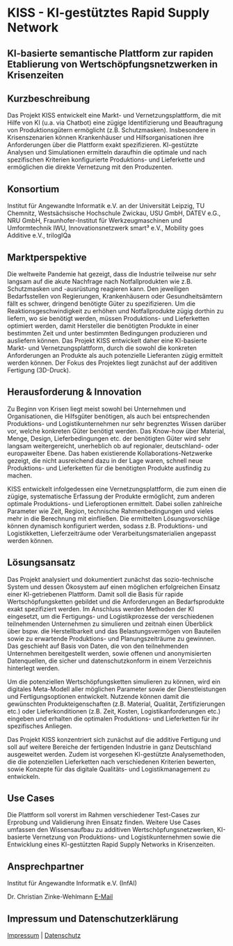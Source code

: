 # KISS - KI-gestütztes Rapid Supply Network
## KI-basierte semantische Plattform zur rapiden Etablierung von Wertschöpfungsnetzwerken in Krisenzeiten


## Kurzbeschreibung

Das Projekt KISS entwickelt eine Markt- und Vernetzungsplattform, die mit Hilfe von KI (u.a. via Chatbot) eine zügige Identifizierung und Beauftragung von Produktionsgütern ermöglicht (z.B. Schutzmasken). Insbesondere in Krisenszenarien können Krankenhäuser und Hilfsorganisationen ihre Anforderungen über die Plattform exakt spezifizieren. KI-gestützte Analysen und Simulationen ermitteln daraufhin die optimale und nach spezifischen Kriterien konfigurierte Produktions- und Lieferkette und ermöglichen die direkte Vernetzung mit den Produzenten.

## Konsortium

Institut für Angewandte Informatik e.V. an der Universität Leipzig, TU Chemnitz, Westsächsische Hochschule Zwickau, USU GmbH, DATEV e.G., NRU GmbH, Fraunhofer-Institut für Werkzeugmaschinen und Umformtechnik IWU, Innovationsnetzwerk smart³ e.V., Mobility goes Additive e.V., trilogIQa

## Marktperspektive

Die weltweite Pandemie hat gezeigt, dass die Industrie teilweise nur sehr langsam auf die akute Nachfrage nach Notfallprodukten wie z.B. Schutzmasken und -ausrüstung reagieren kann. Den jeweiligen Bedarfsstellen von Regierungen, Krankenhäusern oder Gesundheitsämtern fällt es schwer, dringend benötigte Güter zu spezifizieren. Um die Reaktionsgeschwindigkeit zu erhöhen und Notfallprodukte zügig dorthin zu liefern, wo sie benötigt werden, müssen Produktions- und Lieferketten optimiert werden, damit Hersteller die benötigten Produkte in einer bestimmten Zeit und unter bestimmten Bedingungen produzieren und ausliefern können. Das Projekt KISS entwickelt daher eine KI-basierte Markt- und Vernetzungsplattform, durch die sowohl die konkreten Anforderungen an Produkte als auch potenzielle Lieferanten zügig ermittelt werden können. Der Fokus des Projektes liegt zunächst auf der additiven Fertigung (3D-Druck). 

## Herausforderung & Innovation

Zu Beginn von Krisen liegt meist sowohl bei Unternehmen und Organisationen, die Hilfsgüter benötigen, als auch bei entsprechenden Produktions- und Logistikunternehmen nur sehr begrenztes Wissen darüber vor, welche konkreten Güter benötigt werden. Das Know-how über Material, Menge, Design, Lieferbedingungen etc. der benötigten Güter wird sehr langsam weitergereicht, unerheblich ob auf regionaler, deutschland- oder europaweiter Ebene. Das haben existierende Kollaborations-Netzwerke gezeigt, die nicht ausreichend dazu in der Lage waren, schnell neue Produktions- und Lieferketten für die benötigten Produkte ausfindig zu machen.

KISS entwickelt infolgedessen eine Vernetzungsplattform, die zum einen die zügige, systematische Erfassung der Produkte ermöglicht, zum anderen optimale Produktions- und Lieferoptionen ermittelt. Dabei sollen zahlreiche Parameter wie Zeit, Region, technische Rahmenbedingungen und vieles mehr in die Berechnung mit einfließen. Die ermittelten Lösungsvorschläge können dynamisch konfiguriert werden, sodass z.B. Produktions- und Logistikketten, Lieferzeiträume oder Verarbeitungsmaterialien angepasst werden können.   

## Lösungsansatz

Das Projekt analysiert und dokumentiert zunächst das sozio-technische System und dessen Ökosystem auf einen möglichen erfolgreichen Einsatz einer KI-getriebenen Plattform. Damit soll die Basis für rapide Wertschöpfungsketten gebildet und die Anforderungen an Bedarfsprodukte exakt spezifiziert werden. Im Anschluss werden Methoden der KI eingesetzt, um die Fertigungs- und Logistikprozesse der verschiedenen teilnehmenden Unternehmen zu simulieren und zeitnah einen Überblick über bspw. die Herstellbarkeit und das Belastungsvermögen von Bauteilen sowie zu erwartende Produktions- und Planungszeiträume zu gewinnen. Das geschieht auf Basis von Daten, die von den teilnehmenden Unternehmen bereitgestellt werden, sowie offenen und anonymisierten Datenquellen, die sicher und datenschutzkonform in einem Verzeichnis hinterlegt werden.

Um die potenziellen Wertschöpfungsketten simulieren zu können, wird ein digitales Meta-Modell aller möglichen Parameter sowie der Dienstleistungen und Fertigungsoptionen entwickelt. Nutzende können damit die gewünschten Produkteigenschaften (z.B. Material, Qualität, Zertifizierungen etc.) oder Lieferkonditionen (z.B. Zeit, Kosten, Logistikanforderungen etc.) eingeben und erhalten die optimalen Produktions- und Lieferketten für ihr spezifisches Anliegen.

Das Projekt KISS konzentriert sich zunächst auf die additive Fertigung und soll auf weitere Bereiche der fertigenden Industrie in ganz Deutschland ausgeweitet werden. Zudem ist vorgesehen KI-gestützte Analysemethoden, die die potenziellen Lieferketten nach verschiedenen Kriterien bewerten, sowie Konzepte für das digitale Qualitäts- und Logistikmanagement zu entwickeln.

## Use Cases

Die Plattform soll vorerst im Rahmen verschiedener Test-Cases zur Erprobung und Validierung ihren Einsatz finden. Weitere Use Cases umfassen den Wissensaufbau zu additiven Wertschöpfungsnetzwerken, KI-basierte Vernetzung von Produktions- und Logistikunternehmen sowie die Entwicklung eines KI-gestützten Rapid Supply Networks in Krisenzeiten.

## Ansprechpartner

Institut für Angewandte Informatik e.V. (InfAI)

Dr. Christian Zinke-Wehlmann
[E-Mail](mailto:zinke@infai.org)

## Impressum und Datenschutzerklärung
[Impressum](https://infai.org/das-institut/impressum/)   |  [Datenschutz](https://infai.org/datenschutz/)



